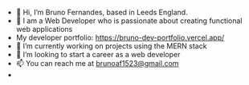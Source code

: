 - 👋 Hi, I’m Bruno Fernandes, based in Leeds England.
- 👀 I am a Web Developer who is passionate about creating functional web applications
- My developer portfolio: https://bruno-dev-portfolio.vercel.app/
- 🌱 I’m currently working on projects using the MERN stack
- 💞️ I’m looking to start a career as a web developer
- 📫 You can reach me at brunoaf1523@gmail.com
- 

<!---
brunoFernandes21/brunoFernandes21 is a ✨ special ✨ repository because its `README.md` (this file) appears on your GitHub profile.
You can click the Preview link to take a look at your changes.
--->
